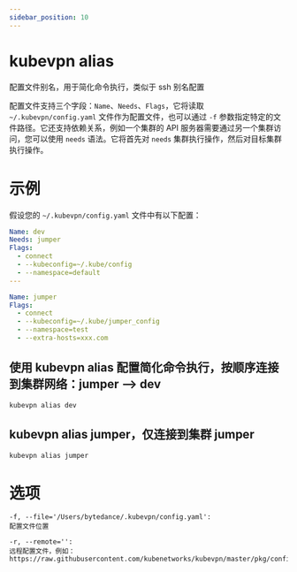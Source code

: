 ```yaml
---
sidebar_position: 10
---
```


# kubevpn alias

配置文件别名，用于简化命令执行，类似于 ssh 别名配置

配置文件支持三个字段：`Name`、`Needs`、`Flags`，它将读取 `~/.kubevpn/config.yaml` 文件作为配置文件，也可以通过 `-f`
参数指定特定的文件路径。它还支持依赖关系，例如一个集群的 API 服务器需要通过另一个集群访问，您可以使用 `needs`
语法。它将首先对 `needs` 集群执行操作，然后对目标集群执行操作。

# 示例

假设您的 `~/.kubevpn/config.yaml` 文件中有以下配置：

```yaml
Name: dev
Needs: jumper
Flags:
  - connect
  - --kubeconfig=~/.kube/config
  - --namespace=default
---

Name: jumper
Flags:
  - connect
  - --kubeconfig=~/.kube/jumper_config
  - --namespace=test
  - --extra-hosts=xxx.com
```

## 使用 kubevpn alias 配置简化命令执行，按顺序连接到集群网络：jumper --> dev

```shell
kubevpn alias dev
```

## kubevpn alias jumper，仅连接到集群 jumper

```shell
kubevpn alias jumper
```

# 选项

```text
-f, --file='/Users/bytedance/.kubevpn/config.yaml':
配置文件位置

-r, --remote='':
远程配置文件，例如：https://raw.githubusercontent.com/kubenetworks/kubevpn/master/pkg/config/config.yaml
```